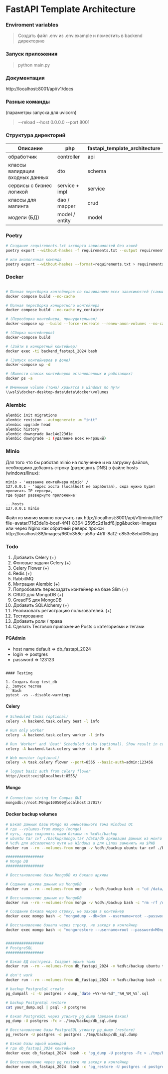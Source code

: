 # FastAPI Template Architecture

### Enviroment variables
> Создать файл .env из .env.example и поместить в backend директорию

### Запуск приложения
> python main.py

### Документация 
http://localhost:8001/api/v1/docs

### Разные команды

(параметры запуска для uvicorn)
> --reload --host 0.0.0.0 --port 8001

### Структура директорий

| Описание                        | php            | fastapi_template_architecture |
|---------------------------------|----------------|-------------------------------|
| обработчик                      | controller     | api                           |
| классы валидации входных данных | dto            | schema                        |
| сервисы с бизнес логикой        | service + impl | service                       |
| классы для мапинга              | dao / mapper   | crud                          |
| модели (БД)                     | model / entity | model                         |


### Poetry
```Bash
# Создание requirements.txt экспорта зависимостей без хэшей
poetry export --without-hashes -f requirements.txt --output requirements.txt  

# или аналогичная команда
poetry export --without-hashes --format=requirements.txt > requirements.txt
```

### Docker
```Bash

# Полная пересборка контейнеров со скачиванием всех зависимостей (самый лучший вариант)
docker compose build --no-cache

# Полная пересборка конкретного контейнера
docker compose build --no-cache my_container

# (Пересборка контейнера, принудительная)
docker-compose up --build --force-recreate --renew-anon-volumes --no-cache

# (Сборка контейнеров)
docker-compose build

# (Зайти в конкретный контейнер)
docker exec -ti backend_fastapi_2024 bash

# (Запуск контейнеров в фоне)
docker-compose up -d

# (Вывести список контейнеров остановленных и работающих)
docker ps -a

# Именнные volume (тома) хранятся в windows по пути
\\wsl$\docker-desktop-data\data\docker\volumes
```

### Alembic
```Bash
alembic init migrations
alembic revision --autogenerate -m "init"
alembic upgrade head
alembic history
alembic downgrade 8ac14e223d1e
alembic downgrade -1 (удаление всех миграций)
```

### Minio
Для того что бы работал minio на получение и на загрузку файлов, необходимо
добавить строку (разрешить DNS) в файле hosts (windows/linux):

```
minio - 'название контейнера minio' /
127.0.0.1 - 'адрес хоста (localhost не заработал), сюда нужно будет прописать IP сервера, 
где будет развернуто приложение'

...hosts
127.0.0.1 minio
```  

Файл из минио можно получить так
http://localhost:8001/api/v1/minio/file?file=avatar/71d3de1b-bcef-4f41-8364-2595c2d1adf6.jpg&bucket=images
или через Nginx как обратный реверс прокси
http://localhost:88/images/660c358c-a59a-4b1f-8a12-c853e8ebd065.jpg

### Todo
1. Добавить Celery (+)
2. Фоновые задачи Celery (+)
3. Celery Flower (+)
4. Redis (+)
5. RabbitMQ
6. Миграции Alembic (+)
7. Попробовать пересоздать контейнер на базе Slim (+)
8. CRUD для MongoDB (+)
9. GreadFS для MongoDB
10. Добавить SQLAlchemy (+)
11. Реализовать регистрацию пользователей. (+)
12. Тестирование
13. Добавить роли / права
14. Сделать Тестовой приложение Posts с категориями и тегами

#### PGAdmin
- host name default => db_fastapi_2024
- login => postgres
- password => 123123

```

#### Testing

1. Создать базу test_db
2. Запуск тестов
```Bash
pytest -vs --disable-warnings
```


#### Celery


```Bash
# Scheduled tasks (optional)
celery -A backend.task.celery beat -l info

# Run only worker
celery -A backend.task.celery worker -l info

# Run 'Worker' and 'Beat' Scheduled tasks (optional). Show result in console. Use ONLY DEVELOPER!
celery -A backend.task.celery worker -l info -B

# Web monitor (optional)
celery -A task.celery flower --port=8555 --basic-auth=admin:123456

# logout basic auth from celery flower
http://exit:exit@localhost:8555/
```

#### Mongo

```Bash
# Connection string for Compas GUI
mongodb://root:M0ngo100500@localhost:27017/
```


#### Docker backup volumes

```bash
# Бэкап данных базы Mongo из именованного тома Windows OC
# где --volumes-from mongo (mongo)
# путь, куда сохранять наши бэкапы -v %cd%:/backup
# ubuntu tar cvf ./backup/mongo.tar /data/db архивация данных из монго и сохранение архива по пути ./backup/mongo.tar
# %cd% для абсолютного пути на Windows а для Linux заменить на $PWD 
docker run --rm --volumes-from mongo -v %cd%:/backup ubuntu tar cvf ./backup/mongo.tar /data/db

#################
# Mongo DB
#################

# Восстановление базы MongoDB из бэкапа архива

# Содание архива данных из MongoDB
docker run --rm --volumes-from mongo -v %cd%:/backup bash -c "cd /data/db && tar xvf /backup/mongo.tar"

# Восстановление данных из MongoDB
docker run --rm --volumes-from mongo -v %cd%:/backup bash -c "rm -rf /data/db/* && tar xvf /backup/mongo.tar"

# Создание бэкапа через строку, не заходя в контейнер
docker exec mongo bash -c "mongodump --db=dev --username=root --password=M0ngo100500 --out=/tmp/backup/${1:-`date '+%Y-%d-%m__%H-%M-%S'`} --authenticationDatabase=admin"

# Восстановление бэкапа через строку, не заходя в контейнер
docker exec mongo bash -c "mongorestore --username=root --password=M0ngo100500 --authenticationDatabase=admin /tmp/backup/2024-26-07__20-47-14"


#################
# PostgreSQL
#################

# Бэкап БД постгреса. Создает архив тома
docker run --rm --volumes-from db_fastapi_2024 -v %cd%:/backup ubuntu tar cvf ./backup/db.tar /var/lib/postgresql/data

# don't work
docker run --rm --volumes-from db_fastapi_2024 -v %cd%:/backup bash -c "rm -rf /var/lib/postgresql/data* && tar xvf /backup/db1.tar"

# backup PostgreSql create
pg_dumpall -c -U postgres > dump_`date +%Y-%m-%d"_"%H_%M_%S`.sql

# backup PostgreSql restore
cat your_dump.sql | psql -U postgres

# бэкап PostgreSQL через утилиту pg_dump (делаем бэкап)
pg_dump -U postgres -Fc > ./tmp/backup/db_sql.dump

# Восстановление базы PostgreSQL утилиту pg_dump (restore)
pg_restore -U postgres -d postgres ./tmp/backup/db_sql.dump

# Бэкап базы одной командой
# где db_fastapi_2024 контейнер
docker exec db_fastapi_2024  bash -c "pg_dump -U postgres -Fc > ./tmp/backup/${1:-`date '+%Y-%d-%m__%H-%M-%S'`}_backup_sql.dump"

# Восстановление через pg_restore не заходя в контейнер
docker exec db_fastapi_2024  bash -c "pg_restore -U postgres -d postgres ./tmp/backup/2024-26-07__17-32-50_backup_sql.dump"
```
